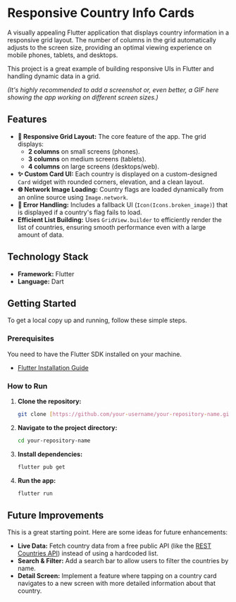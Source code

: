 # Responsive Country Info Cards

A visually appealing Flutter application that displays country information in a responsive grid layout. The number of columns in the grid automatically adjusts to the screen size, providing an optimal viewing experience on mobile phones, tablets, and desktops.

This project is a great example of building responsive UIs in Flutter and handling dynamic data in a grid.

*(It's highly recommended to add a screenshot or, even better, a GIF here showing the app working on different screen sizes.)*


## Features

* **📱 Responsive Grid Layout:** The core feature of the app. The grid displays:
    * **2 columns** on small screens (phones).
    * **3 columns** on medium screens (tablets).
    * **4 columns** on large screens (desktops/web).
* **✨ Custom Card UI:** Each country is displayed on a custom-designed `Card` widget with rounded corners, elevation, and a clean layout.
* **🌐 Network Image Loading:** Country flags are loaded dynamically from an online source using `Image.network`.
* **🔧 Error Handling:** Includes a fallback UI (`Icon(Icons.broken_image)`) that is displayed if a country's flag fails to load.
* **Efficient List Building:** Uses `GridView.builder` to efficiently render the list of countries, ensuring smooth performance even with a large amount of data.

## Technology Stack

* **Framework:** Flutter
* **Language:** Dart

## Getting Started

To get a local copy up and running, follow these simple steps.

### Prerequisites

You need to have the Flutter SDK installed on your machine.
* [Flutter Installation Guide](https://docs.flutter.dev/get-started/install)

### How to Run

1.  **Clone the repository:**
    ```sh
    git clone [https://github.com/your-username/your-repository-name.git](https://github.com/your-username/your-repository-name.git)
    ```

2.  **Navigate to the project directory:**
    ```sh
    cd your-repository-name
    ```

3.  **Install dependencies:**
    ```sh
    flutter pub get
    ```

4.  **Run the app:**
    ```sh
    flutter run
    ```

## Future Improvements

This is a great starting point. Here are some ideas for future enhancements:

* **Live Data:** Fetch country data from a free public API (like the [REST Countries API](https://restcountries.com/)) instead of using a hardcoded list.
* **Search & Filter:** Add a search bar to allow users to filter the countries by name.
* **Detail Screen:** Implement a feature where tapping on a country card navigates to a new screen with more detailed information about that country.
